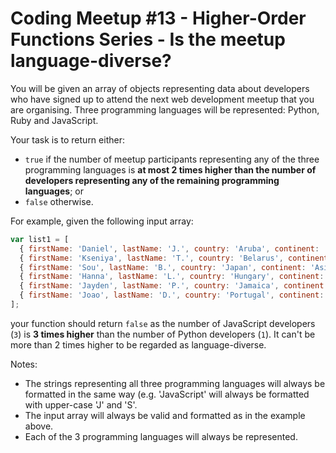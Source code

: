 # Coding Meetup #13 - Higher-Order Functions Series - Is the meetup language-diverse?

You will be given an array of objects representing data about developers who have signed up to attend the next web development meetup that you are organising. Three programming languages will be represented: Python, Ruby and JavaScript.

Your task is to return either:
* `true` if the number of meetup participants representing any of the three programming languages is **at most 2 times higher than the number of developers representing any of the remaining programming languages**; or
* `false` otherwise.

For example, given the following input array:

```javascript
var list1 = [
  { firstName: 'Daniel', lastName: 'J.', country: 'Aruba', continent: 'Americas', age: 42, language: 'Python' },
  { firstName: 'Kseniya', lastName: 'T.', country: 'Belarus', continent: 'Europe', age: 22, language: 'Ruby' },
  { firstName: 'Sou', lastName: 'B.', country: 'Japan', continent: 'Asia', age: 43, language: 'Ruby' },
  { firstName: 'Hanna', lastName: 'L.', country: 'Hungary', continent: 'Europe', age: 95, language: 'JavaScript' },
  { firstName: 'Jayden', lastName: 'P.', country: 'Jamaica', continent: 'Americas', age: 18, language: 'JavaScript' },
  { firstName: 'Joao', lastName: 'D.', country: 'Portugal', continent: 'Europe', age: 25, language: 'JavaScript' }
];
```

your function should return `false` as the number of JavaScript developers (`3`) is **3 times higher** than the number of Python developers (`1`). It can't be more than 2 times higher to be regarded as language-diverse.

Notes:
* The strings representing all three programming languages will always be formatted in the same way (e.g. 'JavaScript' will always be formatted with upper-case 'J' and 'S'.
* The input array will always be valid and formatted as in the example above.
* Each of the 3 programming languages will always be represented. 
